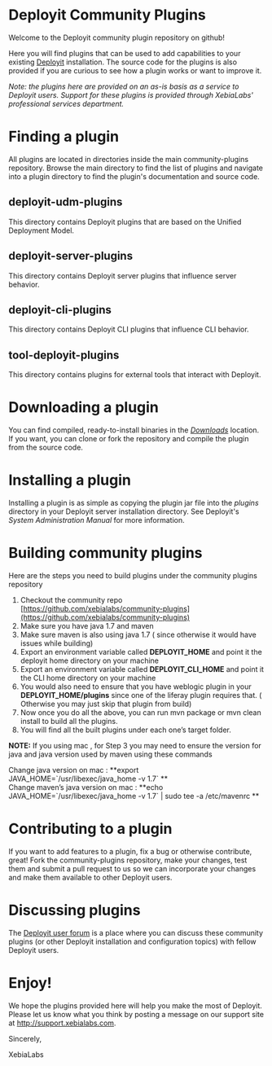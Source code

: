 # Deployit Community Plugins #

Welcome to the Deployit community plugin repository on github!

Here you will find plugins that can be used to add capabilities to your existing [Deployit](http://www.xebialabs.com/tour) installation. The source code
for the plugins is also provided if you are curious to see how a plugin works or want to improve it.

_Note: the plugins here are provided on an as-is basis as a service to Deployit users. Support for these plugins is provided through
XebiaLabs' professional services department._

# Finding a plugin

All plugins are located in directories inside the main community-plugins repository. Browse the main directory to find
the list of plugins and navigate into a plugin directory to find the plugin's documentation and source code.

## deployit-udm-plugins

This directory contains Deployit plugins that are based on the Unified Deployment Model.

## deployit-server-plugins

This directory contains Deployit server plugins that influence server behavior.

## deployit-cli-plugins

This directory contains Deployit CLI plugins that influence CLI behavior.

## tool-deployit-plugins

This directory contains plugins for external tools that interact with Deployit.

# Downloading a plugin

You can find compiled, ready-to-install binaries in the [_Downloads_](http://tech.xebialabs.com/download/community-archive/) location. If you want, you can clone
or fork the repository and compile the plugin from the source code.

# Installing a plugin

Installing a plugin is as simple as copying the plugin jar file into the _plugins_ directory in your Deployit server
installation directory. See Deployit's *System Administration Manual* for more information.

# Building community plugins
Here are the steps you need to build plugins under the community plugins repository
 
1.  Checkout the community repo [https://github.com/xebialabs/community-plugins](https://github.com/xebialabs/community-plugins)
2.  Make sure you have java 1.7 and maven 
3.  Make sure maven is also using java 1.7 ( since otherwise it would have issues while building) 
4.  Export an environment variable called **DEPLOYIT_HOME** and point it the deployit home directory on your machine
5.  Export an environment variable called **DEPLOYIT_CLI_HOME** and point it the CLI home directory on your machine
6.  You would also need to ensure that you have weblogic plugin in your **DEPLOYIT_HOME/plugins** since one of the liferay plugin requires that. ( Otherwise you may just skip that plugin from build)
7.  Now once you do all the above, you can run mvn package or mvn clean install to build all the plugins. 
8.  You will find all the built plugins under each one’s target folder.

**NOTE:** If you using mac , for Step 3 you may need to ensure the version for java and java version used by maven using these commands 

Change java version on mac :  **export JAVA_HOME=\`/usr/libexec/java_home -v 1.7\` **
<br>Change maven’s java version on mac : **echo JAVA_HOME=\`/usr/libexec/java_home -v 1.7\` | sudo tee -a /etc/mavenrc
**

# Contributing to a plugin

If you want to add features to a plugin, fix a bug or otherwise contribute, great! Fork the community-plugins repository,
make your changes, test them and submit a pull request to us so we can incorporate your changes and make them available
to other Deployit users. 

# Discussing plugins

The [Deployit user forum](http://support.xebialabs.com/forums/20273366-deployit-users) is a place where you can discuss these community plugins (or other Deployit installation and configuration topics) with fellow Deployit users.


# Enjoy!

We hope the plugins provided here will help you make the most of Deployit. Please let us know what you think by posting a 
message on our support site at http://support.xebialabs.com.

Sincerely,

XebiaLabs
